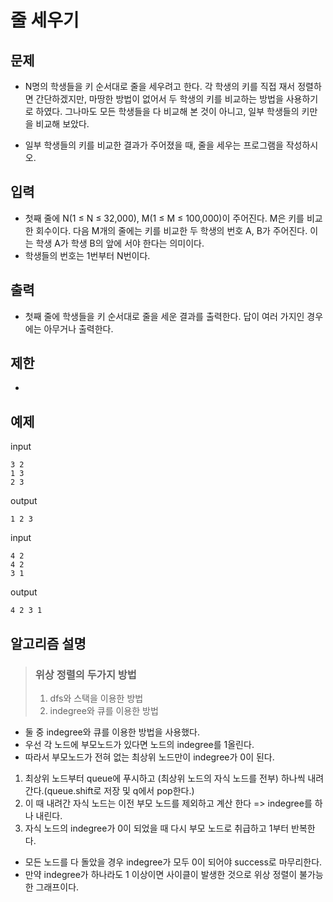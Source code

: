 # 줄 세우기

## 문제

- N명의 학생들을 키 순서대로 줄을 세우려고 한다. 각 학생의 키를 직접 재서 정렬하면 간단하겠지만, 마땅한 방법이 없어서 두 학생의 키를 비교하는 방법을 사용하기로 하였다. 그나마도 모든 학생들을 다 비교해 본 것이 아니고, 일부 학생들의 키만을 비교해 보았다.

- 일부 학생들의 키를 비교한 결과가 주어졌을 때, 줄을 세우는 프로그램을 작성하시오.

## 입력

- 첫째 줄에 N(1 ≤ N ≤ 32,000), M(1 ≤ M ≤ 100,000)이 주어진다. M은 키를 비교한 회수이다. 다음 M개의 줄에는 키를 비교한 두 학생의 번호 A, B가 주어진다. 이는 학생 A가 학생 B의 앞에 서야 한다는 의미이다.
- 학생들의 번호는 1번부터 N번이다.

## 출력

- 첫째 줄에 학생들을 키 순서대로 줄을 세운 결과를 출력한다. 답이 여러 가지인 경우에는 아무거나 출력한다.

## 제한 

- 

## 예제

input
``` 
3 2
1 3
2 3
```
output
``` 
1 2 3
```

input
``` 
4 2
4 2
3 1
```
output
``` 
4 2 3 1
```

## 알고리즘 설명
> ### 위상 정렬의 두가지 방법  
> 1. dfs와 스택을 이용한 방법  
> 2. indegree와 큐를 이용한 방법  
- 둘 중 indegree와 큐를 이용한 방법을 사용했다.  
- 우선 각 노드에 부모노드가 있다면 노드의 indegree를 1올린다.  
- 따라서 부모노드가 전혀 없는 최상위 노드만이 indegree가 0이 된다.  
1. 최상위 노드부터 queue에 푸시하고 (최상위 노드의 자식 노드를 전부) 하나씩 내려간다.(queue.shift로 저장 및 q에서 pop한다.)  
2. 이 때 내려간 자식 노드는 이전 부모 노드를 제외하고 계산 한다 => indegree를 하나 내린다.
3. 자식 노드의 indegree가 0이 되었을 때 다시 부모 노드로 취급하고 1부터 반복한다.
- 모든 노드를 다 돌았을 경우 indegree가 모두 0이 되어야 success로 마무리한다. 
- 만약 indegree가 하나라도 1 이상이면 사이클이 발생한 것으로 위상 정렬이 불가능한 그래프이다.
